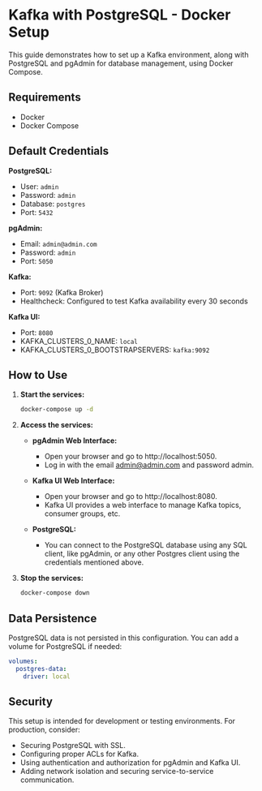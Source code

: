 # Kafka with PostgreSQL - Docker Setup

This guide demonstrates how to set up a Kafka environment, along with PostgreSQL and pgAdmin for database management, using Docker Compose.

## Requirements

- Docker
- Docker Compose

## Default Credentials

**PostgreSQL:**
- User: `admin`
- Password: `admin`
- Database: `postgres`
- Port: `5432`

**pgAdmin:**
- Email: `admin@admin.com`
- Password: `admin`
- Port: `5050`

**Kafka:**
- Port: `9092` (Kafka Broker)
- Healthcheck: Configured to test Kafka availability every 30 seconds

**Kafka UI:**
- Port: `8080`
- KAFKA_CLUSTERS_0_NAME: `local`
- KAFKA_CLUSTERS_0_BOOTSTRAPSERVERS: `kafka:9092`

## How to Use

1. **Start the services:**

   ```bash
   docker-compose up -d
   ```

2. **Access the services:**

   - **pgAdmin Web Interface:**
     - Open your browser and go to http://localhost:5050.
     - Log in with the email admin@admin.com and password admin.

   - **Kafka UI Web Interface:**
     - Open your browser and go to http://localhost:8080.
     - Kafka UI provides a web interface to manage Kafka topics, consumer groups, etc.

   - **PostgreSQL:**
     - You can connect to the PostgreSQL database using any SQL client, like pgAdmin, or any other Postgres client using the credentials mentioned above.

4. **Stop the services:**

   ```bash
   docker-compose down
   ```

## Data Persistence
PostgreSQL data is not persisted in this configuration. You can add a volume for PostgreSQL if needed:

```yaml
volumes:
  postgres-data:
    driver: local
```

## Security

This setup is intended for development or testing environments. For production, consider:

- Securing PostgreSQL with SSL.
- Configuring proper ACLs for Kafka.
- Using authentication and authorization for pgAdmin and Kafka UI.
- Adding network isolation and securing service-to-service communication.